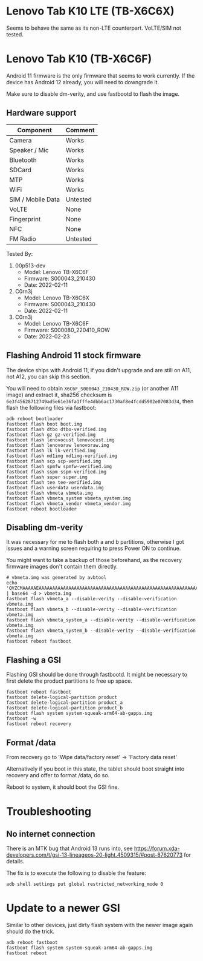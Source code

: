 # Lenovo Tab K10 LTE (TB-X6C6X)
Seems to behave the same as its non-LTE counterpart. VoLTE/SIM not tested.

# Lenovo Tab K10 (TB-X6C6F)

Android 11 firmware is the only firmware that seems to work currently. If the device has Android 12 already, you will need to downgrade it.

Make sure to disable dm-verity, and use fastbootd to flash the image.

## Hardware support

| Component                 |      Comment                                              |
|---------------------------|-----------------------------------------------------------|
| Camera                    | Works                                                     |
| Speaker / Mic             | Works                                                     |
| Bluetooth                 | Works                                                     |
| SDCard                    | Works                                                     |
| MTP                       | Works                                                     |
| WiFi                      | Works                                                     |
| SIM / Mobile Data         | Untested                                                  |
| VoLTE                     | None                                                      |
| Fingerprint               | None                                                      |
| NFC                       | None                                                      |
| FM Radio                  | Untested                                                  |


Tested By:
1. 00p513-dev
   - Model: Lenovo TB-X6C6F
   - Firmware: S000043_210430
   - Date: 2022-02-11
1. C0rn3j
   - Model: Lenovo TB-X6C6X
   - Firmware: S000043_210430
   - Date: 2022-02-11
2. C0rn3j
   - Model: Lenovo TB-X6C6F
   - Firmware: S000080_220410_ROW
   - Date: 2022-02-23


## Flashing Android 11 stock firmware

The device ships with Android 11, if you didn't upgrade and are still on A11, not A12, you can skip this section.

You will need to obtain `X6C6F_S000043_210430_ROW.zip` (or another A11 image) and extract it, sha256 checksum is `6e3f45628712749ad5e61e36fa1fffe4dbb6ac1730af8e4fcdd5902e07083d34`, then flash the following files via fastboot:
```terminal
adb reboot bootloader
fastboot flash boot boot.img
fastboot flash dtbo dtbo-verified.img
fastboot flash gz gz-verified.img
fastboot flash lenovocust lenovocust.img
fastboot flash lenovoraw lenovoraw.img
fastboot flash lk lk-verified.img
fastboot flash md1img md1img-verified.img
fastboot flash scp scp-verified.img
fastboot flash spmfw spmfw-verified.img
fastboot flash sspm sspm-verified.img
fastboot flash super super.img
fastboot flash tee tee-verified.img
fastboot flash userdata userdata.img
fastboot flash vbmeta vbmeta.img
fastboot flash vbmeta_system vbmeta_system.img
fastboot flash vbmeta_vendor vbmeta_vendor.img
fastboot reboot bootloader
```

## Disabling dm-verity
It was necessary for me to flash both a and b partitions, otherwise I got issues and a warning screen requiring to press Power ON to continue.

You might want to take a backup of those beforehand, as the recovery firmware images don't contain them directly.

```terminal
# vbmeta.img was generated by avbtool
echo 'QVZCMAAAAAEAAAAAAAAAAAAAAAAAAAAAAAAAAAAAAAAAAAAAAAAAAAAAAAAAAAAAAAAAAAAAAAAAAAAAAAAAAAAAAAAAAAAAAAAAAAAAAAAAAAAAAAAAAAAAAAAAAAAAAAAAAAAAAAAAAAAAAAAAAAAAAAAAAAAAAAAAAAAAAABhdmJ0b29sIDEuMi4wAAAAAAAAAAAAAAAAAAAAAAAAAAAAAAAAAAAAAAAAAAAAAAAAAAAAAAAAAAAAAAAAAAAAAAAAAAAAAAAAAAAAAAAAAAAAAAAAAAAAAAAAAAAAAAAAAAAAAAAAAAAAAAAAAAAAAAAAAAAAAAAAAAAAAAAAAA==' | base64 -d > vbmeta.img
fastboot flash vbmeta_a --disable-verity --disable-verification vbmeta.img
fastboot flash vbmeta_b --disable-verity --disable-verification vbmeta.img
fastboot flash vbmeta_system_a --disable-verity --disable-verification vbmeta.img
fastboot flash vbmeta_system_b --disable-verity --disable-verification vbmeta.img
fastboot reboot fastboot
```

## Flashing a GSI
Flashing GSI should be done through fastbootd. It might be necessary to first delete the product partitions to free up space.

```terminal
fastboot reboot fastboot
fastboot delete-logical-partition product
fastboot delete-logical-partition product_a
fastboot delete-logical-partition product_b
fastboot flash system system-squeak-arm64-ab-gapps.img
fastboot -w
fastboot reboot recovery
```
## Format /data

From recovery go to 'Wipe data/factory reset' -> 'Factory data reset'

Alternatively if you boot in this state, the tablet should boot straight into recovery and offer to format /data, do so.

Reboot to system, it should boot the GSI fine.

# Troubleshooting

## No internet connection

There is an MTK bug that Android 13 runs into, see https://forum.xda-developers.com/t/gsi-13-lineageos-20-light.4509315/#post-87620773 for details.

The fix is to execute the following to disable the feature:
```
adb shell settings put global restricted_networking_mode 0
```

# Update to a newer GSI

Similar to other devices, just dirty flash system with the newer image again should do the trick.

```terminal
adb reboot fastboot
fastboot flash system system-squeak-arm64-ab-gapps.img
fastboot reboot
```
